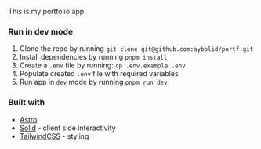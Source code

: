 This is my portfolio app.

### Run in dev mode

1. Clone the repo by running `git clone git@github.com:aybolid/portf.git`
2. Install dependencies by running `pnpm install`
3. Create a `.env` file by running: `cp .env.example .env`
4. Populate created `.env` file with required variables
5. Run app in `dev` mode by running `pnpm run dev`

### Built with

- [Astro](https://astro.build)
- [Solid](https://www.solidjs.com/) - client side interactivity
- [TailwindCSS](https://tailwindcss.com/) - styling
